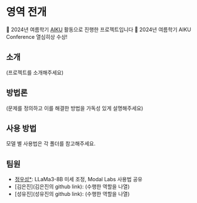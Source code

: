 # 영역 전개

📢 2024년 여름학기 [AIKU](https://github.com/AIKU-Official) 활동으로 진행한 프로젝트입니다
🎉 2024년 여름학기 AIKU Conference 열심히상 수상!

## 소개

(프로젝트를 소개해주세요)

## 방법론

(문제를 정의하고 이를 해결한 방법을 가독성 있게 설명해주세요)

## 사용 방법
모델 별 사용법은 각 폴더를 참고해주세요.

## 팀원
- [정우성*](https://github.com/mung3477): LLaMa3-8B 미세 조정, Modal Labs 사용법 공유
- [김은진](김은진의 github link): (수행한 역할을 나열)
- [성유진](성유진의 github link): (수행한 역할을 나열)
